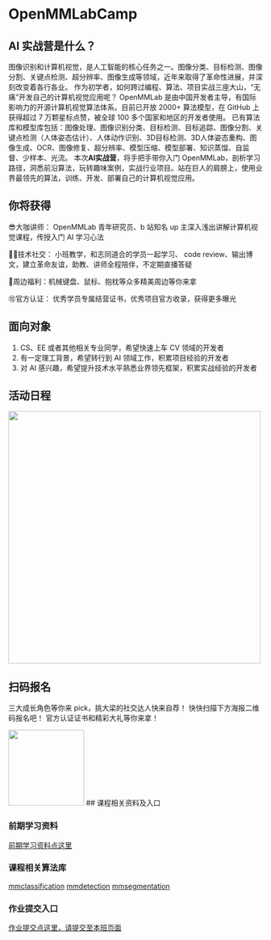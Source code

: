 # OpenMMLabCamp
## AI 实战营是什么？
图像识别和计算机视觉，是人工智能的核心任务之一。图像分类、目标检测、图像分割、关键点检测、超分辨率、图像生成等领域，近年来取得了革命性进展，并深刻改变着各行各业。
作为初学者，如何跨过编程、算法、项目实战三座大山，“无痛”开发自己的计算机视觉应用呢？
OpenMMLab 是由中国开发者主导，有国际影响力的开源计算机视觉算法体系。目前已开放 2000+ 算法模型，在 GitHub 上获得超过 7 万颗星标点赞，被全球 100 多个国家和地区的开发者使用。
已有算法库和模型库包括：图像处理、图像识别分类、目标检测、目标追踪、图像分割、关键点检测（人体姿态估计）、人体动作识别、3D目标检测、3D人体姿态重构、图像生成、OCR、图像修复、超分辨率、模型压缩、模型部署、知识蒸馏、自监督、少样本、光流。
本次**AI实战营**，将手把手带你入门 OpenMMLab，剖析学习路径，洞悉前沿算法，玩转趣味案例，实战行业项目。站在巨人的肩膀上，使用业界最领先的算法，训练、开发、部署自己的计算机视觉应用。
## 你将获得
😎大咖讲师： OpenMMLab 青年研究员、b 站知名 up 主深入浅出讲解计算机视觉课程，传授入门 AI 学习心法

👨‍🎓技术社交： 小班教学，和志同道合的学员一起学习、 code review、输出博文，建立革命友谊，助教、讲师全程陪伴，不定期直播答疑

🛒周边福利：机械键盘、鼠标、抱枕等众多精美周边等你来拿

🉑官方认证： 优秀学员专属结营证书，优秀项目官方收录，获得更多曝光
## 面向对象
1. CS、EE 或者其他相关专业同学，希望快速上车 CV 领域的开发者
2. 有一定理工背景，希望转行到 AI 领域工作，积累项目经验的开发者
3. 对 AI 感兴趣，希望提升技术水平熟悉业界领先框架，积累实战经验的开发者
## 活动日程
<img src="https://user-images.githubusercontent.com/117071079/215315402-d281e23b-6f13-4a1d-afcf-c2df04090ecf.png" width="500">


## 扫码报名
三大成长角色等你来 pick，挑大梁的社交达人快来自荐！
快快扫描下方海报二维码报名吧！
官方认证证书和精彩大礼等你来拿！

<img src="https://user-images.githubusercontent.com/117071079/215673249-8bf0c307-1534-4939-8495-dfa7f53f11ed.jpg" width="150">
## 课程相关资料及入口

### 前期学习资料
[前期学习资料点这里](https://aicarrier.feishu.cn/docs/doccnP7NPMfRr9TAcwRsPKgkOgc)
### 课程相关算法库
[mmclassification](https://github.com/open-mmlab/mmclassification)
[mmdetection](https://github.com/open-mmlab/mmdetection)
[mmsegmentation](https://github.com/open-mmlab/mmsegmentation)
### 作业提交入口
[作业提交点这里，请提交至本班页面](https://aicarrier.feishu.cn/docx/D7PvdbHYmoehiEx3qVBc8isrnXe)
